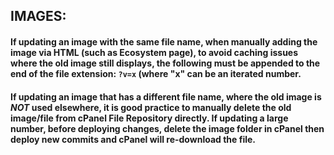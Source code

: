 
## IMAGES:

#### If updating an image with the same file name, when manually adding the image via HTML (such as Ecosystem page), to avoid caching issues where the old image still displays, the following must be appended to the end of the file extension: ```?v=x``` (where "x" can be an iterated number.

#### If updating an image that has a different file name, where the old image is *NOT* used elsewhere, it is good practice to manually delete the old image/file from cPanel File Repository directly. If updating a large number, before deploying changes, delete the image folder in cPanel then deploy new commits and cPanel will re-download the file.
